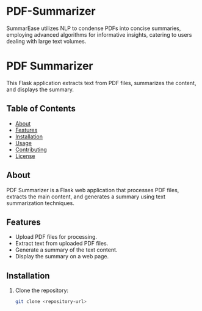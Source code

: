 # PDF-Summarizer
SummarEase utilizes NLP to condense PDFs into concise summaries, employing advanced algorithms for informative insights, catering to users dealing with large text volumes.

# PDF Summarizer

This Flask application extracts text from PDF files, summarizes the content, and displays the summary.

## Table of Contents

- [About](#about)
- [Features](#features)
- [Installation](#installation)
- [Usage](#usage)
- [Contributing](#contributing)
- [License](#license)

## About

PDF Summarizer is a Flask web application that processes PDF files, extracts the main content, and generates a summary using text summarization techniques.

## Features

- Upload PDF files for processing.
- Extract text from uploaded PDF files.
- Generate a summary of the text content.
- Display the summary on a web page.

## Installation

1. Clone the repository:
   ```bash
   git clone <repository-url>
